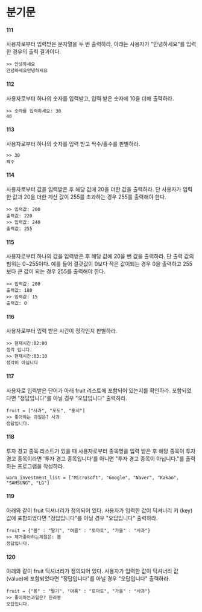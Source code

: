 # 분기문

#### 111
사용자로부터 입력받은 문자열을 두 번 출력하라. 아래는 사용자가 "안녕하세요"를 입력한 경우의 출력 결과이다.
```
>> 안녕하세요
안녕하세요안녕하세요
```

#### 112
사용자로부터 하나의 숫자를 입력받고, 입력 받은 숫자에 10을 더해 출력하라.
```
>> 숫자를 입력하세요: 30
40
```

#### 113
사용자로부터 하나의 숫자를 입력 받고 짝수/홀수를 판별하라.
```
>> 30
짝수
```

#### 114
사용자로부터 값을 입력받은 후 해당 값에 20을 더한 값을 출력하라. 단 사용자가 입력한 값과 20을 더한 계산 값이 255를 초과하는 경우 255를 출력해야 한다.
```
>> 입력값: 200
출력값: 220
>> 입력값: 240
출력값: 255
```

#### 115
사용자로부터 하나의 값을 입력받은 후 해당 값에 20을 뺀 값을 출력하라. 단 출력 값의 범위는 0~255이다. 예를 들어 결괏값이 0보다 작은 값이되는 경우 0을 출력하고 255보다 큰 값이 되는 경우 255를 출력해야 한다.
```
>> 입력값: 200
출력값: 180
>> 입력값: 15
출력값: 0
```

#### 116
사용자로부터 입력 받은 시간이 정각인지 판별하라.
```
>> 현재시간:02:00
정각 입니다.
>> 현재시간:03:10
정각이 아닙니다
```

#### 117
사용자로 입력받은 단어가 아래 fruit 리스트에 포함되어 있는지를 확인하라. 포함되었다면 "정답입니다"를 아닐 경우 "오답입니다" 출력하라.
```
fruit = ["사과", "포도", "홍시"]
>> 좋아하는 과일은? 사과
정답입니다.
```

#### 118
투자 경고 종목 리스트가 있을 때 사용자로부터 종목명을 입력 받은 후 해당 종목이 투자 경고 종목이라면 '투자 경고 종목입니다'를 아니면 "투자 경고 종목이 아닙니다."를 출력하는 프로그램을 작성하라.
```
warn_investment_list = ["Microsoft", "Google", "Naver", "Kakao", "SAMSUNG", "LG"]
```

#### 119
아래와 같이 fruit 딕셔너리가 정의되어 있다. 사용자가 입력한 값이 딕셔너리 키 (key) 값에 포함되었다면 "정답입니다"를 아닐 경우 "오답입니다" 출력하라.
```
fruit = {"봄" : "딸기", "여름" : "토마토", "가을" : "사과"}
>> 제가좋아하는계절은: 봄
정답입니다.
```

#### 120
아래와 같이 fruit 딕셔너리가 정의되어 있다. 사용자가 입력한 값이 딕셔너리 값 (value)에 포함되었다면 "정답입니다"를 아닐 경우 "오답입니다" 출력하라.

```
fruit = {"봄" : "딸기", "여름" : "토마토", "가을" : "사과"}
>> 좋아하는과일은? 한라봉
오답입니다.
```
